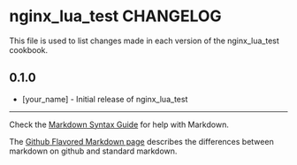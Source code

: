 nginx_lua_test CHANGELOG
========================

This file is used to list changes made in each version of the nginx_lua_test cookbook.

0.1.0
-----
- [your_name] - Initial release of nginx_lua_test

- - -
Check the [Markdown Syntax Guide](http://daringfireball.net/projects/markdown/syntax) for help with Markdown.

The [Github Flavored Markdown page](http://github.github.com/github-flavored-markdown/) describes the differences between markdown on github and standard markdown.
